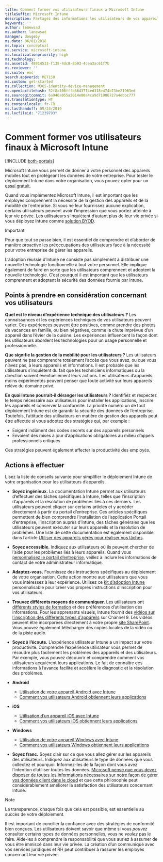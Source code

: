 ```yaml
---
title: Comment former vos utilisateurs finaux à Microsoft Intune
titleSuffix: Microsoft Intune
description: Partagez des informations les utilisateurs de vos appareils pour réussir votre déploiement Intune.
keywords: ''
author: lenewsad
ms.author: lanewsad
manager: dougeby
ms.date: 06/01/2018
ms.topic: conceptual
ms.service: microsoft-intune
ms.localizationpriority: high
ms.technology: ''
ms.assetid: 48914533-f138-4dc0-8b93-4cea3ac61f7b
ms.reviewer: ''
ms.suite: ems
search.appverid: MET150
ms.custom: get-started
ms.collection: M365-identity-device-management
ms.openlocfilehash: 52f8af06fffb3643714ed318e474b73be21963ed
ms.sourcegitcommit: 6a946a055a2014e00a4ca9d71986727a4ebbc777
ms.translationtype: HT
ms.contentlocale: fr-FR
ms.lasthandoff: 09/24/2019
ms.locfileid: "71239793"
---
```

# <a name="how-to-educate-your-end-users-about-microsoft-intune"></a>Comment former vos utilisateurs finaux à Microsoft Intune

[!INCLUDE [both-portals](./includes/note-for-both-portals.md)]

Microsoft Intune vous permet de donner à votre personnel des appareils mobiles tout en protégeant les données de votre entreprise. Pour tester le déploiement Intune dans votre organisation, vous pouvez opter pour un [essai gratuit](app-sdk.md).

Quand vous implémentez Microsoft Intune, il est important que les employés comprennent la nécessité de la gestion des appareils et de la mobilité de l’entreprise. Si vous ne leur fournissez aucune explication, certains utilisateurs peuvent avoir l’impression que vous portez atteinte à leur vie privée. Les utilisateurs s’inquiètent d’autant plus de leur vie privée si vous déployez Intune comme [solution BYOD](/enterprise-mobility-security/solutions/byod-design-considerations-guide).

> [!Important]
> Pour que tout se passe bien, il est essentiel de comprendre et d’aborder de manière proactive les préoccupations des utilisateurs face à la nécessité pour votre entreprise de gérer les appareils.

L’adoption réussie d’Intune ne consiste pas simplement à distribuer une nouvelle technologie fonctionnelle à tout votre personnel. Elle implique également de faire en sorte que les utilisateurs comprennent et adoptent la nouvelle technologie. C’est pourquoi il est important que les utilisateurs comprennent et adoptent la sécurité des données fournie par Intune. 

## <a name="things-to-consider-about-your-users"></a>Points à prendre en considération concernant vos utilisateurs

__Quel est le niveau d’expérience technique des utilisateurs ?__ Les connaissances et les expériences techniques de vos utilisateurs peuvent varier. Ces expériences peuvent être positives, comme prendre des photos de vacances en famille, ou bien négatives, comme la chute imprévue d’un appareil dans l’évier de la cuisine. Les expériences influencent la façon dont les utilisateurs abordent les technologies pour un usage personnelle et professionnelle.

__Que signifie la gestion de la mobilité pour les utilisateurs ?__ Les utilisateurs peuvent ne pas comprendre totalement l’accès que vous avez, ou que vous n’avez pas, à leurs appareils et informations. Il est probable que les utilisateurs s’inquiètent du fait que les techniciens informatiques ou la direction suivent éventuellement leurs actions. Les utilisateurs d’appareils moins expérimentés peuvent penser que toute activité sur leurs appareils relève du domaine privé. 

__En quoi Intune pourrait-il déranger les utilisateurs ?__  Identifiez et respectez le temps nécessaire aux utilisateurs pour installer les applications, inscrire les appareils et conserver la conformité. La priorité numéro un de tout déploiement Intune est de garantir la sécurité des données de l’entreprise. Toutefois, l’attitude des utilisateurs en matière de gestion des appareils peut être affectée si vous adoptez des stratégies qui, par exemple :  
* Exigent indûment des codes secrets sur des appareils personnels
* Envoient des mises à jour d’applications obligatoires au milieu d’appels professionnels critiques  

Ces stratégies peuvent également affecter la productivité des employés. 

## <a name="things-you-should-do"></a>Actions à effectuer

Lisez la liste de conseils suivante pour simplifier le déploiement Intune de votre organisation pour les utilisateurs d’appareils.

* __Soyez ingénieux.__ La documentation Intune permet aux utilisateurs d’effectuer des tâches spécifiques à Intune, telles que l’inscription d’appareils et la résolution de problèmes liés à ces derniers. Les utilisateurs peuvent cliquer sur certains articles et y accéder directement à partir du portail d’entreprise. Ces articles spécifiques permettent de bien comprendre l’installation de l’application Portail d’entreprise, l’inscription auprès d’Intune, des tâches générales que les utilisateurs peuvent exécuter sur leurs appareils et la résolution de problèmes. Une liste de cette documentation est également disponible dans l’article [Utiliser des appareils gérés pour réaliser vos tâches](/intune-user-help/use-managed-devices-to-get-work-done).

* __Soyez accessible.__ Indiquez aux utilisateurs où ils peuvent chercher de l’aide pour les problèmes liés à leurs appareils. Quand vous [personnalisez le portail d’entreprise](company-portal-customize.md), veillez à inclure les informations de contact de votre administrateur informatique.

* __Adaptez-vous.__ Fournissez des instructions spécifiques au déploiement de votre organisation. Cette action montre aux utilisateurs que vous vous intéressez à leur expérience. Utilisez ce [kit d’adoption Intune](https://aka.ms/IntuneAdoptionKit) personnalisable pour créer vos propres instructions d’inscription pour vos utilisateurs.

* __Trouvez différents moyens de communiquer.__ Les utilisateurs ont [différents styles de formation](https://www.umassd.edu/dss/resources/faculty--staff/how-to-teach-and-accommodate/how-to-accommodate-different-learning-styles/) et des préférences d’utilisation des informations. Pour les apprenants visuels, Intune fournit des [vidéos sur l’inscription des différents types d’appareils](https://channel9.msdn.com/Series/IntuneEnrollment) sur Channel 9. Les vidéos peuvent être incorporées directement à votre propre [site SharePoint](https://support.office.com/article/Embed-a-video-from-Office-365-Video-59e19984-c34e-4be8-889b-f6fa93910581). Vous pouvez également télécharger des copies locales de la vidéo ou de la piste audio.

* __Soyez à l’écoute.__ L’expérience utilisateur Intune a un impact sur votre productivité. Comprendre l’expérience utilisateur vous permet de résoudre plus facilement les problèmes des appareils et des utilisateurs. Par exemple, vous pouvez découvrir et comprendre comment vos utilisateurs acquièrent leurs applications. Le fait de connaître ces informations à l’avance facilite et accélère le diagnostic et la résolution des problèmes.

* **Android**
  * [Utilisation de votre appareil Android avec Intune](/intune-user-help/using-your-android-device-with-intune)
  * [Comment vos utilisateurs Android obtiennent leurs applications](end-user-apps-android.md)

* **iOS**
  * [Utilisation d’un appareil iOS avec Intune](/intune-user-help/using-your-ios-device-with-intune)
  * [Comment vos utilisateurs iOS obtiennent leurs applications](end-user-apps-ios.md)

* **Windows**
  * [Utilisation de votre appareil Windows avec Intune](/intune-user-help/using-your-windows-device-with-intune)
  * [Comment vos utilisateurs Windows obtiennent leurs applications](end-user-apps-windows.md)

* __Soyez franc.__ Soyez clair sur ce que vous allez gérer sur les appareils des utilisateurs. Indiquez aux utilisateurs le type de données que vous collectez et pourquoi. Informez-les de la façon dont vous avez l’intention d’utiliser toutes les données. [Microsoft pense que vous devez disposer de toutes les informations nécessaires sur notre façon de gérer vos données client dans le cloud](https://www.microsoft.com/trustcenter/about/transparency) et que cette philosophie peut considérablement améliorer la satisfaction des utilisateurs concernant Intune.

>[!Note]
> La transparence, chaque fois que cela est possible, est essentielle au succès de votre déploiement.

Il est important de concilier la confiance avec des stratégies de conformité bien conçues. Les utilisateurs doivent savoir que même si vous *pouvez* consulter certains types de données personnelles, vous ne *voulez* pas le faire. Aide-les à comprendre la responsabilité que vous auriez à assumer de vous être immiscé dans leur vie privée. La création d’un communiqué avec vos services juridiques et RH peut contribuer à rassurer les employés concernant leur vie privée.
